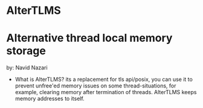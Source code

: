 # AlterTLMS
Alternative thread local memory storage
======================================================
by: Navid Nazari

- What is AlterTLMS?
its a replacement for tls api/posix, you can use it to prevent unfree'ed memory issues on some thread-situations, for example, clearing memory after termination of threads.
AlterTLMS keeps memory addresses to itself.

